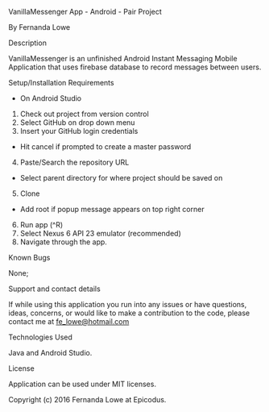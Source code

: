 
VanillaMessenger App - Android - Pair Project

By Fernanda Lowe

Description

VanillaMessenger is an unfinished Android Instant Messaging Mobile Application that uses firebase database to record messages between users.

Setup/Installation Requirements

* On Android Studio
1. Check out project from version control
2. Select GitHub on drop down menu
3. Insert your GitHub login credentials
* Hit cancel if prompted to create a master password
4. Paste/Search the repository URL
* Select parent directory for where project should be saved on
5. Clone
* Add root if popup message appears on top right corner
6. Run app (^R)
7. Select Nexus 6 API 23 emulator (recommended)
8. Navigate through the app.


Known Bugs

None;


Support and contact details

If while using this application you run into any issues or have questions, ideas, concerns, or would like to make a contribution to the code, please contact me at fe_lowe@hotmail.com


Technologies Used

Java and Android Studio.


License

Application can be used under MIT licenses.



Copyright (c) 2016 Fernanda Lowe at Epicodus.
